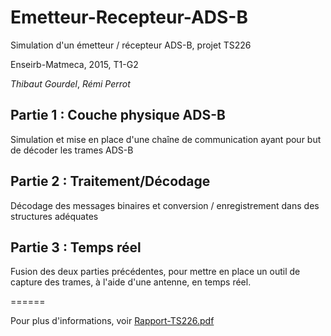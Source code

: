 # Emetteur-Recepteur-ADS-B

Simulation d'un émetteur / récepteur ADS-B, projet TS226

Enseirb-Matmeca, 2015, T1-G2

*Thibaut Gourdel*, *Rémi Perrot*

## Partie 1 : Couche physique ADS-B

Simulation et mise en place d'une chaîne de communication ayant pour but de décoder les trames ADS-B

## Partie 2 : Traitement/Décodage

Décodage des messages binaires et conversion / enregistrement dans des structures adéquates

## Partie 3 : Temps réel

Fusion des deux parties précédentes, pour mettre en place un outil de capture des trames, à l'aide d'une antenne, en temps réel.

======

Pour plus d'informations, voir [Rapport-TS226.pdf](Rapport_files/Rapport-TS226.pdf)
